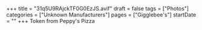 +++
title = "31q5U9RAjckTF0G0EzJS.avif"
draft = false
tags = ["Photos"]
categories = ["Unknown Manufacturers"]
pages = ["Gigglebee's"]
startDate = ""
+++
Token from Peppy's Pizza
